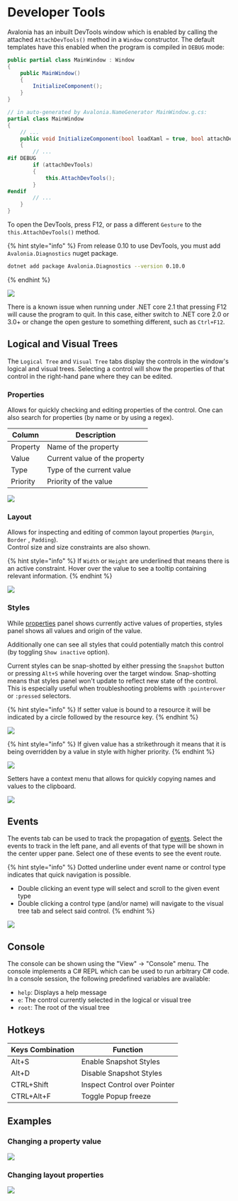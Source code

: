 # Developer Tools

Avalonia has an inbuilt DevTools window which is enabled by calling the attached `AttachDevTools()` method in a `Window` constructor. The default templates have this enabled when the program is compiled in `DEBUG` mode:

```csharp
public partial class MainWindow : Window
{
    public MainWindow()
    {
        InitializeComponent();
    }
}

// in auto-generated by Avalonia.NameGenerator MainWindow.g.cs:
partial class MainWindow
{
    // ...
    public void InitializeComponent(bool loadXaml = true, bool attachDevTools = true)
    {
        // ...
#if DEBUG
        if (attachDevTools)
        {
            this.AttachDevTools();
        }
#endif
        // ...
    }
}
```

To open the DevTools, press F12, or pass a different `Gesture` to the `this.AttachDevTools()` method.

{% hint style="info" %}
From release 0.10 to use DevTools, you must add `Avalonia.Diagnostics` nuget package.

```bash
dotnet add package Avalonia.Diagnostics --version 0.10.0
```
{% endhint %}

![](<../../.gitbook/assets/image (23).png>)

There is a known issue when running under .NET core 2.1 that pressing F12 will cause the program to quit. In this case, either switch to .NET core 2.0 or 3.0+ or change the open gesture to something different, such as `Ctrl+F12`.

## Logical and Visual Trees

The `Logical Tree` and `Visual Tree` tabs display the controls in the window's logical and visual trees. Selecting a control will show the properties of that control in the right-hand pane where they can be edited.

### Properties

Allows for quickly checking and editing properties of the control. One can also search for properties (by name or by using a regex).

| Column   | Description                   |
| -------- | ----------------------------- |
| Property | Name of the property          |
| Value    | Current value of the property |
| Type     | Type of the current value     |
| Priority | Priority of the value         |

![](<../../.gitbook/assets/image (26).png>)

### Layout

Allows for inspecting and editing of common layout properties (`Margin`, `Border` , `Padding`).\
Control size and size constraints are also shown.

{% hint style="info" %}
If `Width` or `Height` are underlined that means there is an active constraint. Hover over the value to see a tooltip containing relevant information.
{% endhint %}

![](<../../.gitbook/assets/image (24) (1).png>)

### Styles

While [properties](developer-tools.md#properties) panel shows currently active values of properties, styles panel shows all values and origin of the value.

Additionally one can see all styles that could potentially match this control (by toggling `Show inactive` option).

Current styles can be snap-shotted by either pressing the `Snapshot` button or pressing `Alt+S` while hovering over the target window. Snap-shotting means that styles panel won't update to reflect new state of the control. This is especially useful when troubleshooting problems with `:pointerover` or `:pressed` selectors.

{% hint style="info" %}
If setter value is bound to a resource it will be indicated by a circle followed by the resource key.
{% endhint %}

![](<../../.gitbook/assets/image (27).png>)

{% hint style="info" %}
If given value has a strikethrough it means that it is being overridden by a value in style with higher priority.
{% endhint %}

![](<../../.gitbook/assets/image (28).png>)

Setters have a context menu that allows for quickly copying names and values to the clipboard.

![](<../../.gitbook/assets/image (25).png>)

## Events

The events tab can be used to track the propagation of [events](../input/). Select the events to track in the left pane, and all events of that type will be shown in the center upper pane. Select one of these events to see the event route.

{% hint style="info" %}
Dotted underline under event name or control type indicates that quick navigation is possible.

* Double clicking an event type will select and scroll to the given event type
* Double clicking a control type (and/or name) will navigate to the visual tree tab and select said control.
{% endhint %}

![](<../../.gitbook/assets/image (29).png>)

## Console

The console can be shown using the "View" → "Console" menu. The console implements a C# REPL which can be used to run arbitrary C# code. In a console session, the following predefined variables are available:

* `help`: Displays a help message
* `e`: The control currently selected in the logical or visual tree
* `root`: The root of the visual tree

## Hotkeys

| Keys Combination | Function                     |
| ---------------- | ---------------------------- |
| Alt+S            | Enable Snapshot Styles       |
| Alt+D            | Disable Snapshot Styles      |
| CTRL+Shift       | Inspect Control over Pointer |
| CTRL+Alt+F       | Toggle Popup freeze          |

## Examples

### Changing a property value

![](../../.gitbook/assets/devtools-change-property.gif)

### Changing layout properties

![](../../.gitbook/assets/devtools-change-layout.gif)
